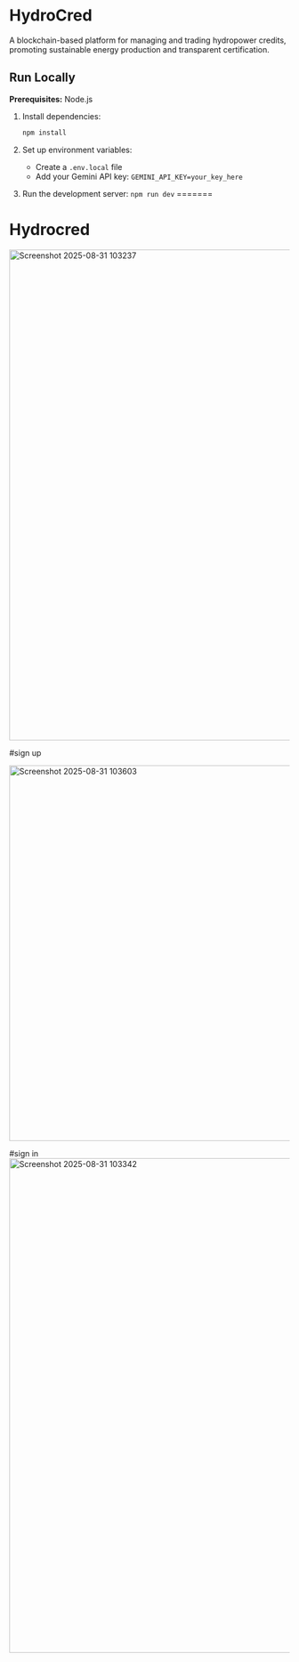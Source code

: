 # HydroCred

A blockchain-based platform for managing and trading hydropower credits, promoting sustainable energy production and transparent certification.

## Run Locally

**Prerequisites:**  Node.js

1. Install dependencies:
   ```bash
   npm install
   ```
2. Set up environment variables:
   - Create a `.env.local` file
   - Add your Gemini API key: `GEMINI_API_KEY=your_key_here`

3. Run the development server:
   `npm run dev`
=======
# Hydrocred

<img width="1919" height="882" alt="Screenshot 2025-08-31 103237" src="https://github.com/user-attachments/assets/8c57218f-2b7a-4f8f-8698-2eb452f5a79e" />

#sign up

<img width="563" height="675" alt="Screenshot 2025-08-31 103603" src="https://github.com/user-attachments/assets/58ded068-d0db-4aa7-864c-30db32de8f99" />


#sign in
<img width="1159" height="889" alt="Screenshot 2025-08-31 103342" src="https://github.com/user-attachments/assets/b7050c68-3224-4c6c-aa7b-80e178eb4956" />



